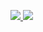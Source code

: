 <!--
**euuns/euuns** is a ✨ _special_ ✨ repository because its `README.md` (this file) appears on your GitHub profile.

Here are some ideas to get you started:

- 🔭 I’m currently working on ...
- 🌱 I’m currently learning ...
- 👯 I’m looking to collaborate on ...
- 🤔 I’m looking for help with ...
- 💬 Ask me about ...
- 📫 How to reach me: ...
- 😄 Pronouns: ...
- ⚡ Fun fact: ...
-->

<a href="https://rvrlo.tistory.com" target="_blank"><img src="https://img.shields.io/badge/Blog-8A9296?style=flat-square&logo=Tistory&logoColor=white"/>
<a href="https://mail.naver.com/Write_popup23.nhn?cmd=compose&to=rvrlos@naver.com&subject=&attach%5B%5D" target="_blank"><img src="https://img.shields.io/badge/Naver Mail-while?style=flat-square&logo=Naver&logoColor=03C75A"/>
